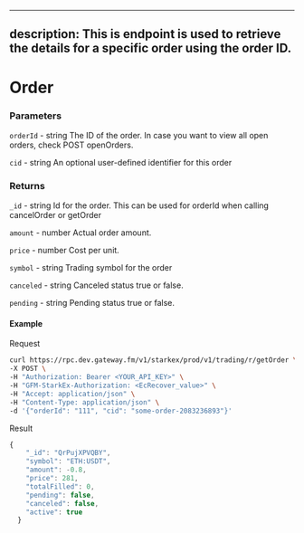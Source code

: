 
---
description: This is endpoint is used to retrieve the details for a specific order using the order ID.
---
# **Order**

### **Parameters**
`orderId` - string
The ID of the order. In case you want to view all open orders, check POST openOrders.

`cid` - string
An optional user-defined identifier for this order

### **Returns**
`_id` - string
Id for the order. This can be used for orderId when calling cancelOrder or getOrder

`amount` - number
Actual order amount.

`price` - number
Cost per unit.

`symbol` - string
Trading symbol for the order

`canceled` - string
Canceled status true or false.

`pending` - string
Pending status true or false.

#### **Example**

Request

```bash
curl https://rpc.dev.gateway.fm/v1/starkex/prod/v1/trading/r/getOrder \
-X POST \
-H "Authorization: Bearer <YOUR_API_KEY>" \
-H "GFM-StarkEx-Authorization: <EcRecover_value>" \
-H "Accept: application/json" \
-H "Content-Type: application/json" \  
-d '{"orderId": "111", "cid": "some-order-2083236893"}'
```


Result

```javascript
{
    "_id": "QrPujXPVQBY",
    "symbol": "ETH:USDT",
    "amount": -0.8,
    "price": 281,
    "totalFilled": 0,
    "pending": false,
    "canceled": false,
    "active": true
  }
```